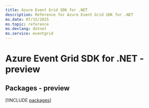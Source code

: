 ```yaml
---
title: Azure Event Grid SDK for .NET
description: Reference for Azure Event Grid SDK for .NET
ms.date: 07/15/2025
ms.topic: reference
ms.devlang: dotnet
ms.service: eventgrid
---
```

# Azure Event Grid SDK for .NET - preview
## Packages - preview
[!INCLUDE [packages](event-grid-index.md)]